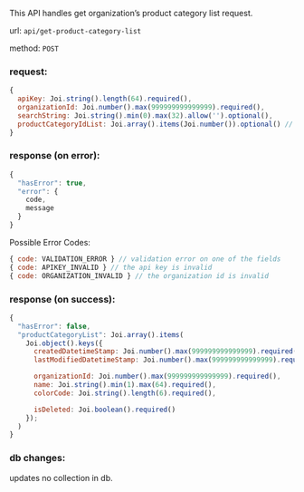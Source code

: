 This API handles get organization’s product category list request.

url: `api/get-product-category-list`

method: `POST`

### request: 
```js
{
  apiKey: Joi.string().length(64).required(),
  organizationId: Joi.number().max(999999999999999).required(),
  searchString: Joi.string().min(0).max(32).allow('').optional(),
  productCategoryIdList: Joi.array().items(Joi.number()).optional() // NOTE: if given a non-empty array, searchString property has no effect
}
```

### response (on error):
```js
{
  "hasError": true,
  "error": {
    code,
    message
  }
}
```

Possible Error Codes:
```js
{ code: VALIDATION_ERROR } // validation error on one of the fields
{ code: APIKEY_INVALID } // the api key is invalid
{ code: ORGANIZATION_INVALID } // the organization id is invalid
```

### response (on success):
```js
{
  "hasError": false,
  "productCategoryList": Joi.array().items(
    Joi.object().keys({
      createdDatetimeStamp: Joi.number().max(999999999999999).required(),
      lastModifiedDatetimeStamp: Joi.number().max(999999999999999).required(),

      organizationId: Joi.number().max(999999999999999).required(),
      name: Joi.string().min(1).max(64).required(),
      colorCode: Joi.string().length(6).required(),

      isDeleted: Joi.boolean().required()
    });
  )
}
```

### db changes:
updates no collection in db.